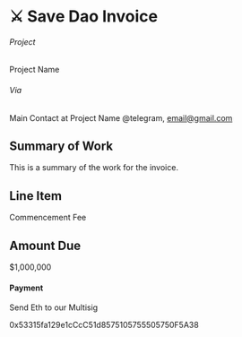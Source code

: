 # ⚔️ Save Dao Invoice

###### Project

Project Name

###### Via

Main Contact at Project Name
@telegram, email@gmail.com

## Summary of Work

This is a summary of the work for the invoice.

## Line Item

Commencement Fee

## Amount Due

\$1,000,000

#### Payment

Send Eth to our Multisig

0x53315fa129e1cCcC51d8575105755505750F5A38
